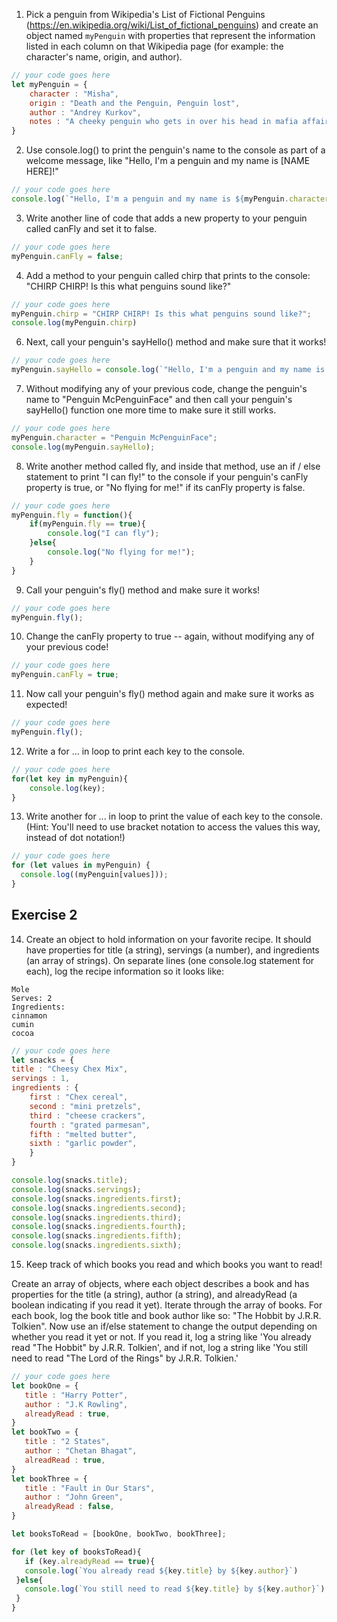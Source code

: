1. Pick a penguin from Wikipedia's List of Fictional Penguins (https://en.wikipedia.org/wiki/List_of_fictional_penguins) and create an object named `myPenguin` with properties that represent the information listed in each column on that Wikipedia page (for example: the character's name, origin, and author).

```js
// your code goes here
let myPenguin = {
    character : "Misha",
    origin : "Death and the Penguin, Penguin lost",
    author : "Andrey Kurkov",
    notes : "A cheeky penguin who gets in over his head in mafia affairs and political intrigue.",
}
```

2. Use console.log() to print the penguin's name to the console as part of a welcome message, like "Hello, I'm a penguin and my name is [NAME HERE]!"

```js
// your code goes here
console.log(`"Hello, I'm a penguin and my name is ${myPenguin.character}"`);
```

3. Write another line of code that adds a new property to your penguin called canFly and set it to false.

```js
// your code goes here
myPenguin.canFly = false;
```

4. Add a method to your penguin called chirp that prints to the console: "CHIRP CHIRP! Is this what penguins sound like?"

```js
// your code goes here
myPenguin.chirp = "CHIRP CHIRP! Is this what penguins sound like?";
console.log(myPenguin.chirp)
```

6. Next, call your penguin's sayHello() method and make sure that it works!

```js
// your code goes here
myPenguin.sayHello = console.log(`"Hello, I'm a penguin and my name is ${myPenguin.character}"`);
```

7. Without modifying any of your previous code, change the penguin's name to "Penguin McPenguinFace" and then call your penguin's sayHello() function one more time to make sure it still works.

```js
// your code goes here
myPenguin.character = "Penguin McPenguinFace";
console.log(myPenguin.sayHello);
```

8. Write another method called fly, and inside that method, use an if / else statement to print "I can fly!" to the console if your penguin's canFly property is true, or "No flying for me!" if its canFly property is false.

```js
// your code goes here
myPenguin.fly = function(){
    if(myPenguin.fly == true){
        console.log("I can fly");
    }else{
        console.log("No flying for me!");
    }
}
```

9. Call your penguin's fly() method and make sure it works!

```js
// your code goes here
myPenguin.fly();
```

10. Change the canFly property to true -- again, without modifying any of your previous code!

```js
// your code goes here
myPenguin.canFly = true;
```

11. Now call your penguin's fly() method again and make sure it works as expected!

```js
// your code goes here
myPenguin.fly();
```

12. Write a for ... in loop to print each key to the console.

```js
// your code goes here
for(let key in myPenguin){
    console.log(key);
}
```

13. Write another for ... in loop to print the value of each key to the console. (Hint: You'll need to use bracket notation to access the values this way, instead of dot notation!)

```js
// your code goes here
for (let values in myPenguin) {
  console.log((myPenguin[values]));
}
```

## Exercise 2
 14. Create an object to hold information on your favorite recipe. It should have properties for title (a string), servings (a number), and ingredients (an array of strings).
 On separate lines (one console.log statement for each), log the recipe information so it looks like:
 ```
 Mole
 Serves: 2
 Ingredients:
 cinnamon
 cumin
 cocoa
```

```js
// your code goes here
let snacks = {
title : "Cheesy Chex Mix",
servings : 1,
ingredients : {
    first : "Chex cereal",
    second : "mini pretzels",
    third : "cheese crackers",
    fourth : "grated parmesan",
    fifth : "melted butter",
    sixth : "garlic powder",
    }
}

console.log(snacks.title);
console.log(snacks.servings);
console.log(snacks.ingredients.first);
console.log(snacks.ingredients.second);
console.log(snacks.ingredients.third);
console.log(snacks.ingredients.fourth);
console.log(snacks.ingredients.fifth);
console.log(snacks.ingredients.sixth);
```

 15. Keep track of which books you read and which books you want to read!

 Create an array of objects, where each object describes a book and has properties for the title (a string), author (a string), and alreadyRead (a boolean indicating if you read it yet).
 Iterate through the array of books. For each book, log the book title and book author like so: "The Hobbit by J.R.R. Tolkien".
 Now use an if/else statement to change the output depending on whether you read it yet or not. If you read it, log a string like 'You already read "The Hobbit" by J.R.R. Tolkien', and if not, log a string like 'You still need to read "The Lord of the Rings" by J.R.R. Tolkien.'

 ```js
// your code goes here
let bookOne = {
    title : "Harry Potter",
    author : "J.K Rowling",
    alreadyRead : true,
}
let bookTwo = {
    title : "2 States",
    author : "Chetan Bhagat",
    alreadRead : true,
}
let bookThree = {
    title : "Fault in Our Stars",
    author : "John Green",
    alreadyRead : false,
}

let booksToRead = [bookOne, bookTwo, bookThree];

for (let key of booksToRead){
	if (key.alreadyRead == true){
  	console.log(`You already read ${key.title} by ${key.author}`)
  }else{
  	console.log(`You still need to read ${key.title} by ${key.author}`)
  }
}
```